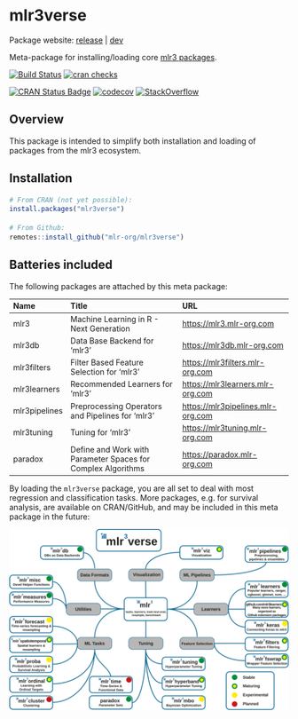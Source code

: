 
# mlr3verse

Package website: [release](https://mlr3verse.mlr-org.com/) | [dev](https://mlr3verse.mlr-org.com/dev)

Meta-package for installing/loading core [mlr3 packages](https://github.com/mlr-org/mlr3/wiki/Extension-Packages).

[![Build Status](https://img.shields.io/travis/mlr-org/mlr3verse/master?label=Linux&logo=travis&style=flat-square)](https://travis-ci.org/mlr-org/mlr3verse)
[![cran checks](https://cranchecks.info/badges/worst/mlr3verse)](https://cran.r-project.org/web/checks/check_results_mlr3verse.html)

[![CRAN Status Badge](https://www.r-pkg.org/badges/version-ago/mlr3verse)](https://cran.r-project.org/package=mlr3verse)
[![codecov](https://codecov.io/gh/mlr-org/mlr3verse/branch/master/graph/badge.svg)](https://codecov.io/gh/mlr-org/mlr3verse)
[![StackOverflow](https://img.shields.io/badge/stackoverflow-mlr3verse-orange.svg)](https://stackoverflow.com/questions/tagged/mlr3verse)

## Overview

This package is intended to simplify both installation and loading of packages from the mlr3 ecosystem.

## Installation

``` r
# From CRAN (not yet possible):
install.packages("mlr3verse")

# From Github:
remotes::install_github("mlr-org/mlr3verse")
```

## Batteries included

The following packages are attached by this meta package:

| Name          | Title                                                        | URL                                 |
| :------------ | :----------------------------------------------------------- | :---------------------------------- |
| mlr3          | Machine Learning in R - Next Generation                      | <https://mlr3.mlr-org.com>          |
| mlr3db        | Data Base Backend for ‘mlr3’                                 | <https://mlr3db.mlr-org.com>       |
| mlr3filters   | Filter Based Feature Selection for ‘mlr3’                    | <https://mlr3filters.mlr-org.com>   |
| mlr3learners  | Recommended Learners for ‘mlr3’                              | <https://mlr3learners.mlr-org.com>  |
| mlr3pipelines | Preprocessing Operators and Pipelines for ‘mlr3’             | <https://mlr3pipelines.mlr-org.com> |
| mlr3tuning    | Tuning for ‘mlr3’                                            | <https://mlr3tuning.mlr-org.com>    |
| paradox       | Define and Work with Parameter Spaces for Complex Algorithms | <https://paradox.mlr-org.com>       |


By loading the `mlr3verse` package, you are all set to deal with most regression and classification tasks.
More packages, e.g. for survival analysis, are available on CRAN/GitHub, and may be included in this meta package in the future:

<a href="https://raw.githubusercontent.com/mlr-org/mlr3/master/man/figures/mlr3verse.svg?sanitize=true"><img src="https://raw.githubusercontent.com/mlr-org/mlr3/master/man/figures/mlr3verse.svg?sanitize=true" /></a>
